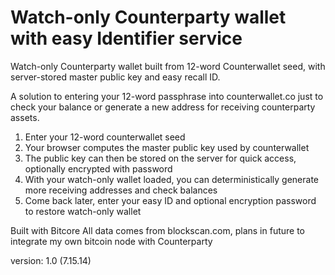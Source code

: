 Watch-only Counterparty wallet with easy Identifier service
===========================================================

Watch-only Counterparty wallet built from 12-word Counterwallet seed, with server-stored master public key and easy recall ID.

A solution to entering your 12-word passphrase into counterwallet.co just to check your balance or generate a new address for receiving counterparty assets.

1. Enter your 12-word counterwallet seed 
2. Your browser computes the master public key used by counterwallet
3. The public key can then be stored on the server for quick access, optionally encrypted with password
4. With your watch-only wallet loaded, you can deterministically generate more receiving addresses and check balances
5. Come back later, enter your easy ID and optional encryption password to restore watch-only wallet

Built with Bitcore
All data comes from blockscan.com, plans in future to integrate my own bitcoin node with Counterparty


version: 1.0 (7.15.14)
